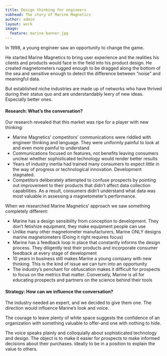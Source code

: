 ```yaml
---
title: Design thinking for engineers
subhead: The story of Marine Magnetics
author: admin
layout: work
image:
  feature: marine-banner.jpg
---
```


In 1998, a young engineer saw an opportunity to change the game.

He started Marine Magnetics to bring user experience and the realities his clients and products would face in the field into his product design. He created magnetometers rugged enough to be dragged along the bottom of the sea and sensitive enough to detect the difference between “noise” and meaningful data.

But established niche industries are made up of networks who have thrived during their status quo and are understandably leery of new ideas. Especially better ones.

#### Research: What’s the conversation?

Our research revealed that this market was ripe for a player with new thinking:

*   Marine Magnetics’ competitors’ communications were riddled with engineer thinking and language. They were uniformly painful to look at and even more painful to understand
*   Communications focused on features, not benefits leaving consumers unclear whether sophisticated technology would render better results
*   Years of industry inertia had trained many consumers to expect little in the way of progress or technological innovation. Development stagnated.
*   Competitors deliberately attempted to confuse prospects by pointing out improvement to their products that didn’t affect data collection capabilities. As a result, consumers didn’t understand what data was most valuable in assessing a magnetometer’s performance.

When we researched Marine Magnetics’ approach we saw something completely different:

*   Marine has a design sensibility from conception to development. They don’t fetishize equipment, they make equipment people can use
*   Unlike many other magnetometer manufacturers, Marine ONLY designs marine magnetometers (Doing it right requires focus)
*   Marine has a feedback loop in place that constantly informs the design process. They diligently test their products and incorporate consumer feedback at every stage of development
*   10 years in business still makes Marine a young company with new thinking. This is the kind of issue we can turn into an opportunity
*   The industry’s penchant for obfuscation makes it difficult for prospects to focus on the metrics that matter. Conversely, Marine is all for educating prospects and partners on the science behind their tools

#### Strategy: How can we influence the conversation?

The industry needed an expert, and we decided to give them one. The direction would influence Marine’s look and voice.

The courage to leave plenty of white space suggests the confidence of an organization with something valuable to offer-and one with nothing to hide.

The voice speaks plainly and colloquially about sophisticated technology and design. The object is to make it easier for prospects to make informed decisions about their purchases. Ideally to be in a position to explain the value to others.
